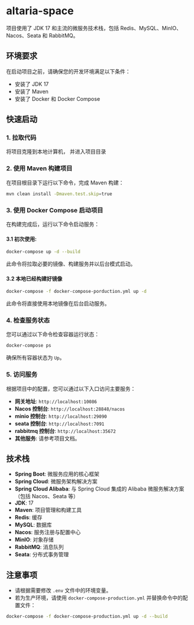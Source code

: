# altaria-space

项目使用了 JDK 17 和主流的微服务技术栈，包括 Redis、MySQL、MinIO、Nacos、Seata 和 RabbitMQ。

## 环境要求

在启动项目之前，请确保您的开发环境满足以下条件：

- 安装了 JDK 17
- 安装了 Maven
- 安装了 Docker 和 Docker Compose

## 快速启动

### 1. 拉取代码

将项目克隆到本地计算机， 并进入项目目录


### 2. 使用 Maven 构建项目

在项目根目录下运行以下命令，完成 Maven 构建：

```bash
mvn clean install -Dmaven.test.skip=true
```

### 3. 使用 Docker Compose 启动项目

在构建完成后，运行以下命令启动服务：

#### 3.1 初次使用:
```bash
docker-compose up -d --build
```
此命令将拉取必要的镜像、构建服务并以后台模式启动。

#### 3.2 本地已经构建好镜像 
```bash
docker-compose -f docker-compose-porduction.yml up -d
```
此命令将直接使用本地镜像在后台启动服务。

### 4. 检查服务状态

您可以通过以下命令检查容器运行状态：

```bash
docker-compose ps
```

确保所有容器状态为 `Up`。

### 5. 访问服务

根据项目中的配置，您可以通过以下入口访问主要服务：

- **网关地址**: `http://localhost:10086`
- **Nacos 控制台**: `http://localhost:28848/nacos`
- **minio 控制台**: `http://localhost:29090`
- **seata 控制台**: `http://localhost:7091`
- **rabbitmq 控制台**: `http://localhost:35672`
- **其他服务**: 请参考项目文档。

## 技术栈
- **Spring Boot**: 微服务应用的核心框架
- **Spring Cloud**: 微服务架构解决方案
- **Spring Cloud Alibaba**: 与 Spring Cloud 集成的 Alibaba 微服务解决方案（包括 Nacos、Seata 等）
- **JDK**: 17
- **Maven**: 项目管理和构建工具
- **Redis**: 缓存
- **MySQL**: 数据库
- **Nacos**: 服务注册与配置中心
- **MinIO**: 对象存储
- **RabbitMQ**: 消息队列
- **Seata**: 分布式事务管理

## 注意事项

- 请根据需要修改 `.env` 文件中的环境变量。
- 若为生产环境，请使用 `docker-compose-production.yml` 并替换命令中的配置文件：

```bash
docker-compose -f docker-compose-production.yml up -d --build
```
